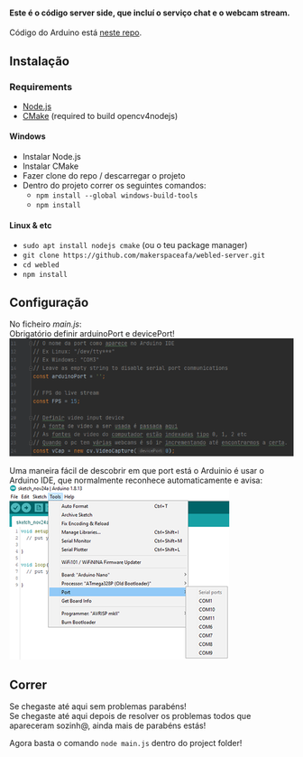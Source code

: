 #### Este é o código server side, que incluí o serviço chat e o webcam stream.
Código do Arduino está [neste repo](https://github.com/makerspaceafa/webled-arduino).

## Instalação

### Requirements
- [Node.js](https://nodejs.org/)
- [CMake](https://cmake.org/download/) (required to build opencv4nodejs)

#### Windows
- Instalar Node.js
- Instalar CMake
- Fazer clone do repo / descarregar o projeto
- Dentro do projeto correr os seguintes comandos:
  - `npm install --global windows-build-tools`
  - `npm install`
#### Linux & etc
- `sudo apt install nodejs cmake` (ou o teu package manager)
- `git clone https://github.com/makerspaceafa/webled-server.git`
- `cd webled`
- `npm install`

## Configuração
No ficheiro *main.js*:  
Obrigatório definir arduinoPort e devicePort!  
![imagem](readme_images/config.png)  

Uma maneira fácil de descobrir em que port está o Arduinio é usar o Arduino IDE, que normalmente reconhece automaticamente e avisa:  
![imagem](readme_images/arduino.png)  

## Correr
Se chegaste até aqui sem problemas parabéns!  
Se chegaste até aqui depois de resolver os problemas todos que apareceram sozinh@, ainda mais de parabéns estás!

Agora basta o comando `node main.js` dentro do project folder!